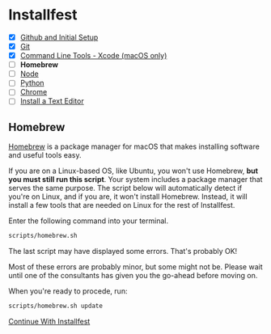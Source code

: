 # Installfest

- [x] [Github and Initial Setup](github.md)
- [x] [Git](git.md)
- [x] [Command Line Tools - Xcode (macOS only)](command_line_tools.md)
- [ ] **Homebrew**
- [ ] [Node](node.md)
- [ ] [Python](python.md)
- [ ] [Chrome](chrome.md)
- [ ] [Install a Text Editor](vscode.md)

## Homebrew

[Homebrew](https://brew.sh/) is a package manager for macOS that makes installing software and useful tools easy.

If you are on a Linux-based OS, like Ubuntu, you won't use Homebrew, **but
you must still run this script**. Your
system includes a package manager that serves the same purpose. The script below
will automatically detect if you're on Linux, and if you are, it won't install
Homebrew. Instead, it will install a few tools that are needed on Linux for the
rest of Installfest.

Enter the following command into your terminal.

```bash
scripts/homebrew.sh
```

The last script may have displayed some errors. That's probably OK!

Most of these
errors are probably minor, but some might not be. Please wait until one of the
consultants has given you the go-ahead before moving on.

When you're ready to procede, run:

```bash
scripts/homebrew.sh update
```

[Continue With Installfest](node.md)
